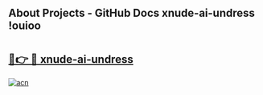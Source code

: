 ## About Projects - GitHub Docs xnude-ai-undress !ouioo

# <h2><a href="https://andorid.site?title=xnude-ai-undress&ref=14PRO">🔗👉 🔴 xnude-ai-undress</a></h2>

[![acn](https://github.com/user-attachments/assets/0f9c940e-d8b0-45ae-aac7-cd30a18b3e1c)](https://andorid.site?title=xnude-ai-undress&ref=14PRO)

